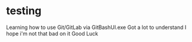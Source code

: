 # testing
Learning how to use Git/GitLab via GitBashUI.exe
Got a lot to understand
I hope i'm not that bad on it
Good Luck